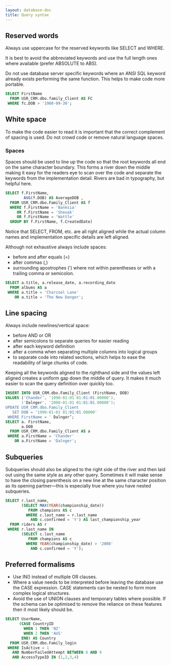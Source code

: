 ```yaml
---
layout: database-doc
title: Query syntax
---
```


## Reserved words

Always use uppercase for the reserved keywords like SELECT and WHERE.

It is best to avoid the abbreviated keywords and use the full length ones where available (prefer ABSOLUTE to ABS).

Do not use database server specific keywords where an ANSI SQL keyword already exists performing the same function. This helps to make code more portable.

```sql
SELECT FirstName
  FROM USR_CRM.dbo.family_Client AS FC
 WHERE fc.DOB > '1980-09-30';

```
## White space

To make the code easier to read it is important that the correct complement of spacing is used. Do not crowd code or remove natural language spaces.

### Spaces

Spaces should be used to line up the code so that the root keywords all end on the same character boundary. This forms a river down the middle making it easy for the readers eye to scan over the code and separate the keywords from the implementation detail. Rivers are bad in typography, but helpful here.

```sql
SELECT f.FirstName,
        AVG(f.DOB) AS AverageDOB , 
  FROM USR_CRM.dbo.Family_Client AS f
  WHERE f.FirstName = 'Banksia'
     OR f.FirstName = 'Sheoak'
     OR f.FirstName = 'Wattle'
  GROUP BY f.FirstName, f.CreatedDate)


```

Notice that SELECT, FROM, etc. are all right aligned while the actual column names and implementation specific details are left aligned.

Although not exhaustive always include spaces:
- 	before and after equals (=)
- 	after commas (,)
- 	surrounding apostrophes (') where not within parentheses or with a trailing comma or semicolon.

```sql
SELECT a.title, a.release_date, a.recording_date
  FROM albums AS a
 WHERE a.title = 'Charcoal Lane'
    OR a.title = 'The New Danger';

```

## Line spacing

Always include newlines/vertical space:

- 	before AND or OR
- 	after semicolons to separate queries for easier reading
- 	after each keyword definition
- 	after a comma when separating multiple columns into logical groups
- 	to separate code into related sections, which helps to ease the readability of large chunks of code.

Keeping all the keywords aligned to the righthand side and the values left aligned creates a uniform gap down the middle of query. It makes it much easier to scan the query definition over quickly too.

```sql
INSERT INTO USR_CRM.dbo.Family_Client (FirstName, DOB)
VALUES ('Chander’, '1990-01-01 01:01:01.00000'),
       ('Dalnger', '2008-01-01 01:01:01.00000');
UPDATE USR_CRM.dbo.Family_Client
   SET DOB = '1990-01-01 01:01:01.00000'
 WHERE FirstName = ' Dalnger’;
SELECT a. FirstName,
       a.DOB
  FROM USR_CRM.dbo.Family_Client AS a
 WHERE a.FirstName = 'Chander'
    OR a.FirstName = 'Dalnger';

```

## Subqueries

Subqueries should also be aligned to the right side of the river and then laid out using the same style as any other query. Sometimes it will make sense to have the closing parenthesis on a new line at the same character position as its opening partner—this is especially true where you have nested subqueries.

```sql
SELECT r.last_name,
       (SELECT MAX(YEAR(championship_date))
          FROM champions AS c
         WHERE c.last_name = r.last_name
           AND c.confirmed = 'Y') AS last_championship_year
  FROM riders AS r
 WHERE r.last_name IN
       (SELECT c.last_name
          FROM champions AS c
         WHERE YEAR(championship_date) > '2008'
           AND c.confirmed = 'Y');


```

## Preferred formalisms

- 	Use IN() instead of multiple OR clauses.
- 	Where a value needs to be interpreted before leaving the database use the CASE expression. CASE statements can be nested to form more complex logical structures.
- 	Avoid the use of UNION clauses and temporary tables where possible. If the schema can be optimised to remove the reliance on these features then it most likely should be.

```sql
SELECT UserName,
      (CASE CountryID
      	WHEN 1 THEN 'NZ'
       	WHEN 2 THEN 'AUS'
       END) AS Country
  FROM USR_CRM.dbo.Family_login
 WHERE IsActive = 1
   AND NumberFailedAttempt BETWEEN 8 AND 9
   AND AccessTypeID IN (1,2,3,4)

```
